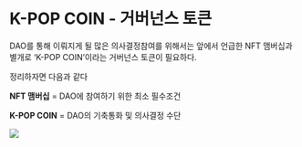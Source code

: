 # K-POP COIN - 거버넌스 토큰

DAO를 통해 이뤄지게 될 많은 의사결정참여를 위해서는 앞에서 언급한 NFT 맴버십과 별개로 ‘K-POP COIN’이라는 거버넌스 토큰이 필요하다.

&#x20;

정리하자면 다음과 같다

&#x20;**NFT 맴버십**  = DAO에 참여하기 위한 최소 필수조건

&#x20;**K-POP COIN**  = DAO의 기축통화 및 의사결정 수단



![](../../../../../.gitbook/assets/kpop삽도009.png)
